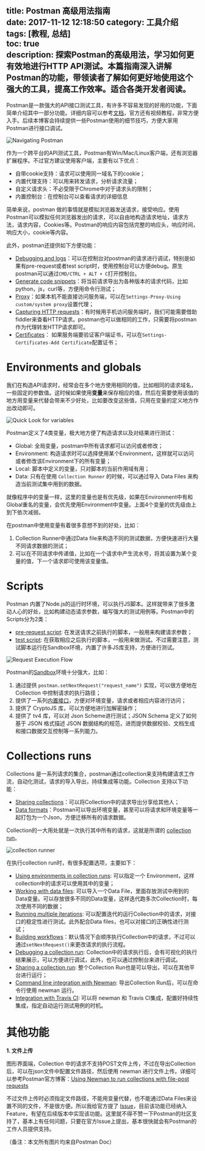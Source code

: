 title: Postman 高级用法指南  
date: 2017-11-12 12:18:50
category: 工具介绍   
tags: [教程, 总结]  
toc: true  
description: 探索Postman的高级用法，学习如何更有效地进行HTTP API测试。本篇指南深入讲解Postman的功能，带领读者了解如何更好地使用这个强大的工具，提高工作效率。适合各类开发者阅读。
---

Postman是一款强大的API接口测试工具，有许多不容易发现的好用的功能，下面简单介绍其中一部分功能。详细内容可以参考[文档](https://www.getpostman.com/docs/)，官方还有视频教程，非常方便入手。后续本博客会持续提供一些Postman使用的细节技巧，方便大家用Postman进行接口调试。

![Navigating Postman](https://s3.amazonaws.com/postman-static-getpostman-com/postman-docs/statusBar.png) 

<!--more-->

作为一个跨平台的API测试工具，Postman有Win/Mac/Linux客户端，还有浏览器扩展程序。不过官方建议使用客户端，主要有以下优点：

* 自带cookie支持：请求可以使用同一域名下的cookie；
* 内置代理支持：可以用来转发请求，分析请求流量；
* 自定义请求头：不必受限于Chrome中对于请求头的限制；
* 内置控制台：在控制台可以查看请求的详细信息

简单来说，postman 做的事情就是模拟浏览器发送请求，接受响应。使用Postman可以模拟任何浏览器发出的请求，可以自由地构造请求地址，请求方法，请求内容，Cookies等。Postman的响应内容包括完整的响应头，响应时间，响应大小，cookie等内容。

此外，postman还提供如下方便功能：

* [Debugging and logs](https://www.getpostman.com/docs/postman/sending_api_requests/debugging_and_logs)：可以在控制台对postman的请求进行调试，特别是如果有pre-request或者test script时，使用控制台可以方便debug。原生postman可以通过`CMD/CTRL + ALT + C`打开控制台。
* [Generate code snippets](https://www.getpostman.com/docs/postman/sending_api_requests/generate_code_snippets)：将当前请求导出为各种版本的请求代码，比如python，js，curl等，方便用命令行测试；
* [Proxy](https://www.getpostman.com/docs/postman/sending_api_requests/proxy)：如果本机不能直接访问服务端，可以在`Settings-Proxy-Using custom/system proxy`设置代理；
* [Capturing HTTP requests](https://www.getpostman.com/docs/postman/sending_api_requests/capturing_http_requests)：有时候用手机访问服务端时，我们可能需要借助fiddler来查看HTTP请求。postman也可以做相同的工作，只需要将postman作为代理转发HTTP请求即可。
* [Certificates](https://www.getpostman.com/docs/postman/sending_api_requests/certificates)： 如果服务端要验证客户端证书，可以在`Settings-Certificates-Add Certificate`配置证书；

# Environments and globals

我们在构造API请求时，经常会在多个地方使用相同的值，比如相同的请求域名，一些固定的参数值。这时候如果使用**变量**来保存相应的值，然后在需要使用该值的地方用变量来代替会带来不少好处，比如要改变这些值，只用在变量的定义地方作出改动即可。

![Quick Look for variables](https://s3.amazonaws.com/postman-static-getpostman-com/postman-docs/59165135.png)

Postman定义了4类变量，极大地方便了构造请求以及对结果进行测试：

* Global: 全局变量，postman中所有请求都可以访问或者修改；
* Environment: 构造请求时可以选择使用某个Environment，这样就可以访问或者修改该Environment下的所有变量；
* Local: 脚本中定义的变量，只对脚本的当前作用域有用；
* Data: 只有在使用 `Collection Runner` 的时候，可以通过导入 Data Files 来构造当前测试集中用到的数据。

就像程序中的变量一样，这里的变量也是有优先级，如果在Environment中有和Global重名的变量，会优先使用Environment中变量。上面4个变量的优先级由上到下依次减弱。 

在postman中使用变量有着很多意想不到的好处，比如：

1. Collection Runner中通过Data file来构造不同的测试数据，方便快速进行大量不同请求数据的测试；
2. 可以在不同请求中传递值，比如在一个请求中产生流水号，将其设置为某个变量的值，下一个请求即可使用该变量值。

# Scripts

Postman 内置了Node.js的运行时环境，可以执行JS脚本。这样就带来了很多激动人心的好处，比如构建动态请求参数，编写强大的测试用例等。Postman中的Scripts分为2类：

* [pre-request script](https://www.getpostman.com/docs/postman/scripts/pre_request_scripts): 在发送请求之前执行的脚本，一般用来构建请求参数；
* [test script](https://www.getpostman.com/docs/postman/scripts/test_scripts): 在获取相应之后执行的脚本，一般用来做测试。不过需要注意，测试脚本运行在Sandbox环境，内置了许多JS库支持，方便进行测试。

![Request Execution Flow](https://s3.amazonaws.com/postman-static-getpostman-com/postman-docs/59184189.png)

Postman的[Sandbox](https://www.getpostman.com/docs/postman/scripts/postman_sandbox)环境十分强大，比如：

1. 通过提供 `postman.setNextRequest("request_name")` 实现，可以很方便地在 Collection 中控制请求的执行路径；
2. 提供了一系列[内置接口](https://www.getpostman.com/docs/postman/scripts/postman_sandbox_api_reference)，方便对环境变量，请求或者相应内容进行访问；
3. 提供了 CryptoJS 库，可以方便地进行加解密操作；
4. 提供了 tv4 库，可以对 Json Scheme进行测试；JSON Schema 定义了如何基于 JSON 格式描述 JSON 数据结构的规范，进而提供数据校验、文档生成和接口数据交互控制等一系列能力。

# Collections runs

Collections 是一系列请求的集合，postman通过collection来支持构建请求工作流，自动化测试，请求的导入导出，持续集成等功能。Collection 支持以下功能：

* [Sharing collections](https://www.getpostman.com/docs/postman/collections/sharing_collections)：可以将Collection中的请求导出分享给其他人；
* [Data formats](https://www.getpostman.com/docs/postman/collections/data_formats)：Postman可以导出环境变量，甚至可以将请求和环境变量等一起打包为一个Json，方便迁移所有的请求数据。

Collection的一大用处就是一次执行其中所有的请求，这就是所谓的 [collection run](https://www.getpostman.com/docs/postman/collection_runs/starting_a_collection_run)。

![collection runner](https://s3.amazonaws.com/postman-static-getpostman-com/postman-docs/58793861.png)

在执行collection run时，有很多配置选项，主要如下：

* [Using environments in collection runs](https://www.getpostman.com/docs/postman/collection_runs/using_environments_in_collection_runs): 可以指定一个 Environment，这样collection中的请求可以使用其中的变量；
* [Working with data files](https://www.getpostman.com/docs/postman/collection_runs/working_with_data_files): 可以导入一个Data File，里面存放测试中用到的Data变量。可以存放很多不同的Data变量，这样迭代跑多次Collection时，每次使用不同的数据；
* [Running multiple iterations](https://www.getpostman.com/docs/postman/collection_runs/running_multiple_iterations): 可以配置迭代的运行Collection中的请求，对接口的稳定性进行测试。此外配合Data files，也可以对接口的正确性进行测试；
* [Building workflows](https://www.getpostman.com/docs/postman/collection_runs/building_workflows)：默认情况下会顺序执行Collection中的请求，不过可以通过`setNextRequest()`来更改请求的执行流程。
* [Debugging a collection run](https://www.getpostman.com/docs/postman/collection_runs/debugging_a_collection_run): Collection中的请求执行后，会有可视化的执行结果展示，可以方便进行调试，此外，也可以通过控制台来进行调试。
* [Sharing a collection run](https://www.getpostman.com/docs/postman/collection_runs/sharing_a_collection_run): 整个Collection Run也是可以导出，可以在其他平台进行运行；
* [Command line integration with Newman](https://www.getpostman.com/docs/postman/collection_runs/command_line_integration_with_newman): 导出Collection Run后，可以在命令行使用 newman 运行。
* [Integration with Travis CI](https://www.getpostman.com/docs/postman/collection_runs/integration_with_travis): 可以将 newman 和 Travis CI集成，配置好持续性集成，指定自动运行测试用例的时机。

# 其他功能

**1. 文件上传**

图形界面端，Collection 中的请求不支持POST文件上传，不过在导出Collection后，可以在json文件中配置文件路径，然后使用 newman 进行文件上传。详细可以参考Postman官方博客：[Using Newman to run collections with file-post requests](http://blog.getpostman.com/2014/11/15/using-newman-to-run-collections-with-file-post-requests/)

不过文件上传时必须指定文件路径，不能用变量代替，也不能通过Data Files来设置不同的文件，不是很方便。所以我给官方提了 [Issue](https://github.com/postmanlabs/postman-app-support/issues/3779)，目前该功能已经纳入 Feature，有望在后续版本中实现该功能。这里就不得不赞一下Postman的社区支持了，基本上有任何问题，只要在官方Issue上提出，基本很快就会有Postman的工作人员提供支持。

（备注：本文所有图片均来自Postman Doc）

